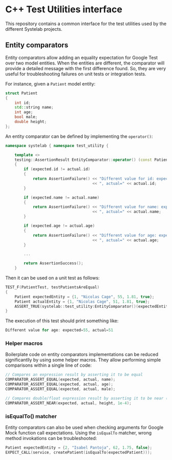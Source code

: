 # C++ Test Utilities interface

This repository contains a common interface for the test utilities used by the different Systelab projects.


## Entity comparators

Entity comparators allow adding an equality expectation for Google Test over two model entities. When the entities are different, the comparator will  provide a detailed message with the first difference found. So, they are very useful for troubleshooting failures on unit tests or integration tests.

For instance, given a `Patient` model entity:

```cpp
struct Patient
{
    int id;
    std::string name;
    int age;
    bool male;
    double height;
};
```

An entity comparator can be defined by implementing the `operator()`:

```cpp
namespace systelab { namespace test_utility {

    template <>
    testing::AssertionResult EntityComparator::operator() (const Patient& expected, const Patient& actual) const
    {
        if (expected.id != actual.id)
        {
            return AssertionFailure() << "Different value for id: expected=" << expected.id
                                      << ", actual=" << actual.id;
        }

        if (expected.name != actual.name)
        {
            return AssertionFailure() << "Different value for name: expected=" << expected.name
                                      << ", actual=" << actual.name;
        }

        if (expected.age != actual.age)
        {
            return AssertionFailure() << "Different value for age: expected=" << expected.age
                                      << ", actual=" << actual.age;
        }

        ...

        return AssertionSuccess();
    }
```

Then it can be used on a unit test as follows:

```cpp
TEST_F(PatientTest, testPatientsAreEqual)
{
    Patient expectedEntity = {1, "Nicolas Cage", 55, 1.81, true};
    Patient actualEntity = {1, "Nicolas Cage", 51, 1.81, true};
    ASSERT_TRUE(systelab::test_utility:EntityComparator()(expectedEntity, actualEntity));
}
```

The execution of this test should print something like:

```cpp
Different value for age: expected=55, actual=51
```

### Helper macros

Boilerplate code on entity comparators implementations can be reduced significantlly by using some helper macros. They allow performing simple comparisons within a single line of code:

```cpp
// Compares an expression result by asserting it to be equal
COMPARATOR_ASSERT_EQUAL(expected, actual, name);
COMPARATOR_ASSERT_EQUAL(expected, actual, age); 
COMPARATOR_ASSERT_EQUAL(expected, actual, male);

// Compares double/float expression result by asserting it to be near (using a given tolerance)
COMPARATOR_ASSERT_NEAR(expected, actual, height, 1e-4);                                                   
```

### isEqualTo() matcher

Entity comparators can also be used when checking arguments for Google Mock function call expectations. Using the `isEqualTo` matcher, wrong method invokations can be troubleshooted:

```cpp
Patient expectedEntity = {2, "Isabel Pantoja", 62, 1.75, false};
EXPECT_CALL(service, createPatient(isEqualTo(expectedPatient)));
```




